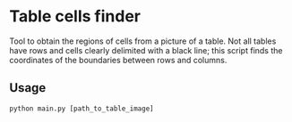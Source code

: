 # Table cells finder

Tool to obtain the regions of cells from a picture of a table. Not all tables have rows and cells clearly delimited with a black line; this script finds the coordinates of the boundaries between rows and columns.

## Usage
```
python main.py [path_to_table_image]
```